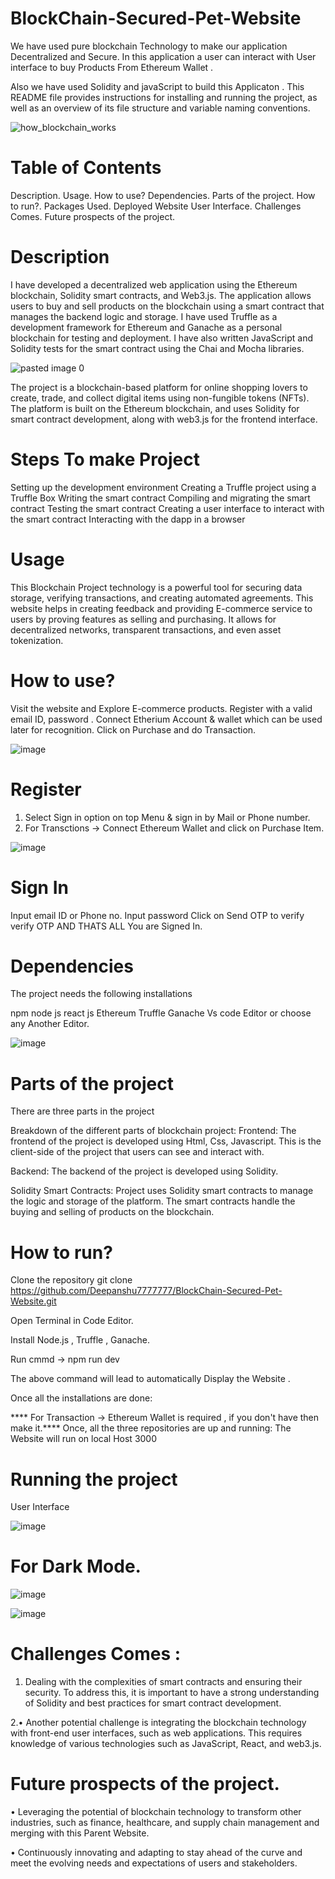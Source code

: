 # BlockChain-Secured-Pet-Website

We have used pure blockchain Technology to make our application Decentralized and Secure. In this application a user can interact with User interface to buy Products From  Ethereum  Wallet .

Also we have used Solidity and javaScript to build this Applicaton .
This README file provides instructions for installing and running the project, as well as an overview of its file structure and variable naming conventions.


![how_blockchain_works](https://user-images.githubusercontent.com/96643131/227766548-2a7ce515-672f-441c-b3ad-da2dcc4480c5.jpg)



# Table of Contents
Description.
Usage.
How to use?
Dependencies.
Parts of the project.
How to run?.
Packages Used.
Deployed Website User Interface.
Challenges Comes.
Future prospects of the project.



# Description
I have developed a decentralized web application using the Ethereum blockchain, Solidity smart contracts, and Web3.js. The application allows users to buy and sell products on the blockchain using a smart contract that manages the backend logic and storage. I have used Truffle as a development framework for Ethereum and Ganache as a personal blockchain for testing and deployment. I have also written JavaScript and Solidity tests for the smart contract using the Chai and Mocha libraries.


![pasted image 0](https://user-images.githubusercontent.com/96643131/227766750-621506b5-a392-4aaf-ad86-d1ffa75618b3.png)





The project is a blockchain-based platform for online shopping lovers to create, trade, and collect digital items using non-fungible tokens (NFTs). The platform is built on the Ethereum blockchain, and uses Solidity for smart contract development, along with web3.js for the frontend interface.

# Steps To make Project 
Setting up the development environment
Creating a Truffle project using a Truffle Box
Writing the smart contract
Compiling and migrating the smart contract
Testing the smart contract
Creating a user interface to interact with the smart contract
Interacting with the dapp in a browser



# Usage
This Blockchain Project technology is a powerful tool for securing data storage, verifying transactions, and creating automated agreements. This website helps in creating feedback and providing E-commerce service to users by proving features as  selling and purchasing.  It allows for decentralized networks, transparent transactions, and even asset tokenization. 





# How to use?

Visit the website and Explore E-commerce products.
Register with a valid email ID, password .
Connect Etherium Account & wallet which can be used later for recognition.
Click on Purchase and do Transaction.



![image](https://user-images.githubusercontent.com/96643131/227766825-d876c727-df70-494a-ae63-b52b39efcbc2.png)





# Register

1. Select Sign in option on top Menu & sign in by Mail or Phone number.
2. For Transctions -> Connect Ethereum Wallet and click on Purchase Item.


![image](https://user-images.githubusercontent.com/96643131/227766882-5207dfb3-e876-4448-b3b6-7551cb9219df.png)




# Sign In

Input email ID or Phone no.
Input password
Click on Send OTP to verify 
verify OTP AND THATS ALL
You are Signed In. 







# Dependencies
The project needs the following installations

npm
node js
react js
Ethereum 
Truffle 
Ganache
Vs code Editor or choose any Another Editor.


![image](https://user-images.githubusercontent.com/96643131/226112034-ac727029-5457-4f5f-bec9-fa9fdbe49d9e.png)







# Parts of the project
There are three parts in the project

Breakdown of the different parts of  blockchain project:
Frontend: The frontend of the project is developed using Html, Css, Javascript. This is the client-side of the project that users can see and interact with.

Backend: The backend of the project is developed using Solidity.

Solidity Smart Contracts: Project uses Solidity smart contracts to manage the logic and storage of the platform. The smart contracts handle the buying and selling of products on the blockchain.







# How to run?

Clone the repository git clone https://github.com/Deepanshu7777777/BlockChain-Secured-Pet-Website.git

Open Terminal in Code Editor.

Install Node.js , Truffle , Ganache.

Run cmmd -> npm run dev

The above command will lead to automatically Display the Website .

Once all the installations are done:

**** For Transaction -> Ethereum Wallet is required , if you don't have then make it.****
Once, all the three repositories are up and running:
The Website will run on local Host 3000






# Running the project



User Interface 


![image](https://user-images.githubusercontent.com/96643131/227122175-b8f46e63-c650-4f17-b5e1-93627d9f5b99.png)





# For Dark Mode.

![image](https://user-images.githubusercontent.com/96643131/227122675-67a2f137-f78e-41f7-a63d-8e1213199cc6.png)




![image](https://user-images.githubusercontent.com/96643131/227122744-187eb0f2-85c1-4bb1-b695-62badfe9acb6.png)



# Challenges Comes :

1. Dealing with the complexities of smart contracts and ensuring their security. To address this, it is important to have a strong understanding of Solidity and best practices for smart contract development.

2.•	Another potential challenge is integrating the blockchain technology with front-end user interfaces, such as web applications. This requires knowledge of various technologies such as JavaScript, React, and web3.js.


# Future prospects of the project.

•	Leveraging the potential of blockchain technology to transform other industries, such as finance, healthcare, and supply chain management and merging with this Parent Website. 

•	Continuously innovating and adapting to stay ahead of the curve and meet the evolving needs and expectations of users and stakeholders.











